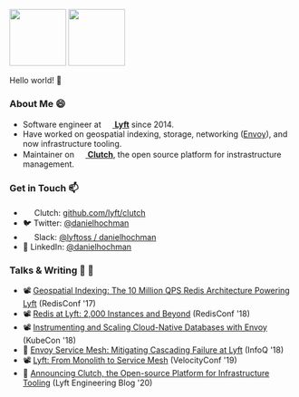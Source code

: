 <img src="https://user-images.githubusercontent.com/4712430/87979981-839a7900-ca98-11ea-9d35-07c01b4cec14.png" width="100px"> <img src="https://user-images.githubusercontent.com/1004789/86156525-f1b3d780-baba-11ea-88a3-51a7391cd310.png" height="100px" />

Hello world! 👋

### About Me 😄

- Software engineer at [<img src="https://user-images.githubusercontent.com/4712430/87979774-31595800-ca98-11ea-9575-6a0cc7f46fcc.png" width="16px" /> **Lyft**](https://lyft.com) since 2014.
- Have worked on geospatial indexing, storage, networking ([Envoy](https://github.com/envoyproxy/envoy)), and now infrastructure tooling.
- Maintainer on [<img src="https://user-images.githubusercontent.com/4712430/87979407-a11b1300-ca97-11ea-9c03-c016e45501a4.png" width="16px" /> **Clutch**](https://github.com/lyft/clutch), the open source platform for instrastructure management.

### Get in Touch 📫
- <img src="https://user-images.githubusercontent.com/4712430/87979407-a11b1300-ca97-11ea-9c03-c016e45501a4.png" width="16px" />&nbsp;Clutch: [github.com/lyft/clutch](https://github.com/lyft/clutch)
- 🐦&nbsp;Twitter: [@danielhochman](https://twitter.com/danielhochman)
- <img src="https://user-images.githubusercontent.com/4712430/87982839-04f40a80-ca9d-11ea-8cd3-688d9a9dbfd4.png" height="16px" /> Slack: [@lyftoss / danielhochman](https://join.slack.com/t/lyftoss/shared_invite/zt-casz6lz4-G7gOx1OhHfeMsZKFe1emSA)
- 👔&nbsp;LinkedIn: [@danielhochman](https://linkedin.com/in/danielhochman)

### Talks & Writing 💬 📝
- 📽️ [Geospatial Indexing: The 10 Million QPS Redis Architecture Powering Lyft](https://www.youtube.com/watch?v=cSFWlF96Sds) (RedisConf '17)
- 📽️ [Redis at Lyft: 2,000 Instances and Beyond](https://www.youtube.com/watch?v=U4WspAKekqM) (RedisConf '18)
- 📽️ [Instrumenting and Scaling Cloud-Native Databases with Envoy](https://www.youtube.com/watch?v=1e2_Ljxe0Sg) (KubeCon '18)
- 📒 [Envoy Service Mesh: Mitigating Cascading Failure at Lyft](https://www.infoq.com/articles/envoy-service-mesh-cascading-failure/) (InfoQ '18)
- 📽️ [Lyft: From Monolith to Service Mesh](https://www.youtube.com/watch?v=fGvVqp8GQBw) (VelocityConf '19)
- 📒 [Announcing Clutch, the Open-source Platform for Infrastructure Tooling](https://eng.lyft.com/announcing-clutch-the-open-source-platform-for-infrastructure-tooling-143d00de9713) (Lyft Engineering Blog '20)
